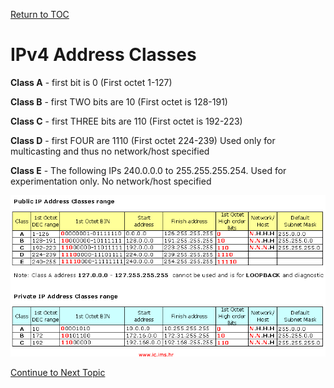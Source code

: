 <a href="https://github.com/CyberTrainingUSAF/08-Network-Programming/blob/master/00-Table-of-Contents.md" rel="Return to TOC"> Return to TOC </a>

# IPv4 Address Classes

**Class A** - first bit is 0 \(First octet 1-127\)

**Class B** - first TWO bits are 10 \(First octet is 128-191\)

**Class C** - first THREE bits are 110 \(First octet is 192-223\)

**Class D** - first FOUR are 1110 \(First octet 224-239\) Used only for multicasting and thus no network/host specified

**Class E** - The following IPs 240.0.0.0 to 255.255.255.254. Used for experimentation only. No network/host specified

![](../.gitbook/assets/ip_address_range.png)

<a href="https://github.com/CyberTrainingUSAF/08-Network-Programming/blob/master/05-osi-layer-3/subnet-mask.md" > Continue to Next Topic </a>

